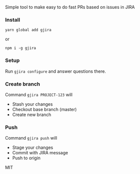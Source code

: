 Simple tool to make easy to do fast PRs based on issues in JIRA

### Install

```
yarn global add gjira
```

or

```
npm i -g gjira
```

### Setup

Run `gjira configure` and answer questions there.

### Create branch 

Command `gjira PROJECT-123` will

 * Stash your changes
 * Checkout base branch (master)
 * Create new branch

### Push

 Command `gjira push` will

 * Stage your changes
 * Commit with JIRA message
 * Push to origin

MIT